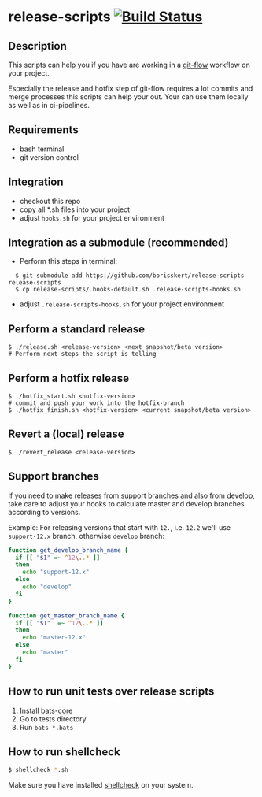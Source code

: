 # release-scripts [![Build Status](https://travis-ci.com/borisskert/release-scripts.svg?branch=master)](https://travis-ci.com/borisskert/release-scripts)

## Description

This scripts can help you if you have are working in a [git-flow](https://danielkummer.github.io/git-flow-cheatsheet/)
 workflow on your project.

Especially the release and hotfix step of git-flow requires a lot commits and merge
 processes this scripts can help your out. Your can use them locally as well as in ci-pipelines.

## Requirements

* bash terminal
* git version control

## Integration

* checkout this repo
* copy all *.sh files into your project
* adjust `hooks.sh` for your project environment

## Integration as a submodule (recommended)

* Perform this steps in terminal:

```
  $ git submodule add https://github.com/borisskert/release-scripts release-scripts
  $ cp release-scripts/.hooks-default.sh .release-scripts-hooks.sh
```

* adjust `.release-scripts-hooks.sh` for your project environment

## Perform a standard release

    $ ./release.sh <release-version> <next snapshot/beta version>
    # Perform next steps the script is telling

## Perform a hotfix release

    $ ./hotfix_start.sh <hotfix-version>
    # commit and push your work into the hotfix-branch
    $ ./hotfix_finish.sh <hotfix-version> <current snapshot/beta version>

## Revert a (local) release

    $ ./revert_release <release-version>

## Support branches
If you need to make releases from support branches and also from develop, take care to adjust your hooks
to calculate master and develop branches according to versions.

Example: For releasing versions that start with `12.`, i.e. `12.2` we'll use `support-12.x` branch, otherwise `develop` branch:
```bash
function get_develop_branch_name {
  if [[ "$1" =~ ^12\..* ]]
  then
    echo "support-12.x"
  else
    echo "develop"
  fi
}

function get_master_branch_name {
  if [[ "$1"  =~ ^12\..* ]]
  then
    echo "master-12.x"
  else
    echo "master"
  fi
}
```

## How to run unit tests over release scripts
1. Install [bats-core](https://github.com/bats-core/bats-core)
2. Go to tests directory
3. Run `bats *.bats`

## How to run shellcheck

```bash
$ shellcheck *.sh
```

Make sure you have installed [shellcheck](https://www.shellcheck.net/) on your system.
